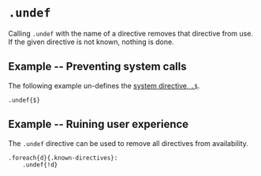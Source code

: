 # `.undef`

Calling `.undef` with the name of a directive removes that directive from use.
If the given directive is not known, nothing is done.

## Example -- Preventing system calls

The following example un-defines the [system directive, `.$`][system-directive].

```emblem
.undef{$}
```

## Example -- Ruining user experience

The `.undef` directive can be used to remove all directives from availability.

```emblem
.foreach{d}{.known-directives}:
	.undef{!d}
```

[system-directive]: system.md
